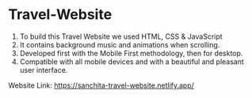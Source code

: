 # Travel-Website
1) To build this Travel Website we used HTML, CSS & JavaScript
2) It contains background music and animations when scrolling.
3) Developed first with the Mobile First methodology, then for desktop.
4) Compatible with all mobile devices and with a beautiful and pleasant user interface.

Website Link: https://sanchita-travel-website.netlify.app/
